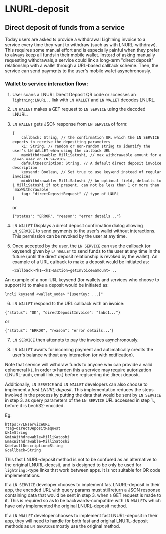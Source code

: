 # LNURL-deposit

## Direct deposit of funds from a service

Today users are asked to provide a withdrawal Lightning invoice to a service every time they want to withdraw (such as with LNURL-withdraw). This requires some manual effort and is especially painful when they prefer to always keep all funds in their mobile wallet. Instead of asking manually requesting withdrawals, a service could link a long-term "direct deposit" relationship with a wallet through a URL-based callback scheme. Then, the service can send payments to the user's mobile wallet asynchronously.

### Wallet to service interaction flow:

1. User scans a LNURL Direct Deposit QR code or accesses an `lightning:LNURL..` link with `LN WALLET` and `LN WALLET` decodes LNURL.

2. `LN WALLET` makes a GET request to `LN SERVICE` using the decoded LNURL.

3. `LN WALLET` gets JSON response from `LN SERVICE` of form:
    ```
    {
        callback: String, // the confirmation URL which the LN SERVICE expects to receive the depositing parameters
        k1: String, // random or non-random string to identify the user's LN WALLET when using the callback URL
        maxWithdrawable: MilliSatoshi, // max withdrawable amount for a given user on LN SERVICE
        defaultDescription: String, // A default direct deposit invoice description
        keysend: Boolean, // Set true to use keysend instead of regular invoices
        minWithdrawable: MilliSatoshi // An optional field, defaults to 1 MilliSatoshi if not present, can not be less than 1 or more than `maxWithdrawable`
        tag: "directDepositRequest" // type of LNURL
    }
    ```
    or

    ```
    {"status": "ERROR", "reason": "error details..."}
    ```

4. `LN WALLET` Displays a direct deposit confirmation dialog allowing `LN_SERVICE` to send payments to the user's wallet without interactions. This permission can be revoked by the user at any time.

5. Once accepted by the user, the `LN SERVICE` can use the callback (or keysend) given by `LN WALLET` to send funds to the user at any time in the future (until the direct deposit relationship is revoked by the wallet). An example of a URL callback to make a deposit would be initiated as:

	```
	<callback>?k1=<k1>&action=getInvoice&amount=...
	```
  
An example of a non-URL keysend (for wallets and services who choose to support it) to make a deposit would be initiated as:

  ```
  lncli keysend <wallet_node> "{userKey: ...}"
  ```

6. `LN WALLET` respond to the URL callback with an invoice:

  ```
  {"status": "OK", "directDepositInvoice": "lnbc1..."}
  ```
  or
   
  ```
  {"status": "ERROR", "reason": "error details..."}
  ```
  
7. `LN SERVICE` then attempts to pay the invoices asynchronously.

8. `LN WALLET` awaits for incoming payment and automatically credits the user's balance without any interaction (or with notification).

Note that service will withdraw funds to anyone who can provide a valid ephemeral `k1`. In order to harden this a service may require autorization (LNURL-auth, email link etc.) before registering the direct deposit.

Additionally, `LN SERVICE` and `LN WALLET` developers can also choose to implement a _fast LNURL-deposit_. This implementation reduces the steps involved in the process by putting the data that would be sent by `LN SERVICE` in step 3. as query parameters of the `LN SERVICE` URL accessed in step 1., before it is bech32-encoded.

Eg:

	https://LNserviceURL
	?tag=directDepositRequest
	&k1=String
	&minWithdrawable=MilliSatoshi
	&maxWithdrawable=MilliSatoshi
	&defaultDescription=String
	&callback=String

This fast LNURL-deposit method is not to be confused as an alternative to the original LNURL-deposit, and is designed to be only be used for `lightning:`-type links that work between apps. It is not suitable for QR code implementations.

If a `LN SERVICE` developer chooses to implement fast LNURL-deposit in their app, the encoded URL with query params must still return a JSON response containing data that would be sent in step 3. when a GET request is made to it. This is required so as to be backwards-compatible with `LN WALLET`s which have only implemented the original LNURL-deposit method.

If a `LN WALLET` developer chooses to implement fast LNURL-deposit in their app, they will need to handle for both fast and original LNURL-deposit methods as `LN SERVICE`s mostly use the original method.
